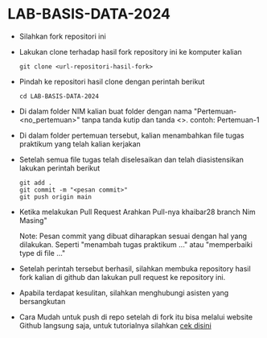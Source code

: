 # LAB-BASIS-DATA-2024

- Silahkan fork repositori ini
- Lakukan clone terhadap hasil fork repository ini ke komputer kalian
  ```
  git clone <url-repositori-hasil-fork>
  ```
- Pindah ke repositori hasil clone dengan perintah berikut
  ```
  cd LAB-BASIS-DATA-2024
  ```
- Di dalam folder NIM kalian buat folder dengan nama "Pertemuan-<no_pertemuan>" tanpa tanda kutip dan tanda <>. contoh: Pertemuan-1
- Di dalam folder pertemuan tersebut, kalian menambahkan file tugas praktikum yang telah kalian kerjakan
- Setelah semua file tugas telah diselesaikan dan telah diasistensikan lakukan perintah berikut
  ```
  git add .
  git commit -m "<pesan commit>"
  git push origin main
  ```
- Ketika melakukan Pull Request Arahkan Pull-nya khaibar28 branch Nim Masing"
  
  Note:
  Pesan commit yang dibuat diharapkan sesuai dengan hal yang dilakukan. Seperti "menambah tugas praktikum ..." atau "memperbaiki type di file ..."
- Setelah perintah tersebut berhasil, silahkan membuka repository hasil fork kalian di github dan lakukan pull request ke repository ini. 
- Apabila terdapat kesulitan, silahkan menghubungi asisten yang bersangkutan
- Cara Mudah untuk push di repo setelah di fork itu bisa melalui website Github langsung saja, untuk tutorialnya silahkan [cek disini](https://docs.github.com/en/repositories/working-with-files/managing-files/adding-a-file-to-a-repository)
